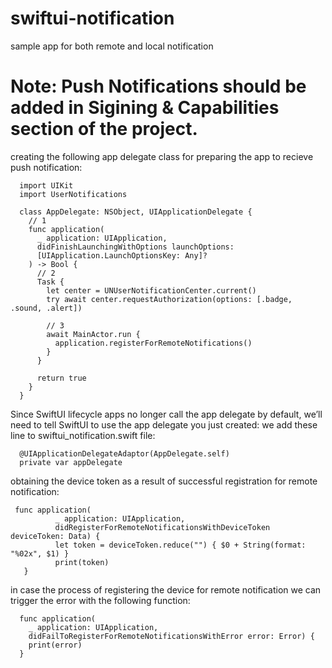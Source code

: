 # swiftui-notification
sample app for both remote and local notification 

# Note: Push Notifications should be added in Sigining & Capabilities section of the project. 

creating the following app delegate class for preparing the app to recieve push notification:

      import UIKit
      import UserNotifications

      class AppDelegate: NSObject, UIApplicationDelegate {
        // 1
        func application(
          _ application: UIApplication,
          didFinishLaunchingWithOptions launchOptions:
          [UIApplication.LaunchOptionsKey: Any]?
        ) -> Bool {
          // 2
          Task {
            let center = UNUserNotificationCenter.current()
            try await center.requestAuthorization(options: [.badge, .sound, .alert])

            // 3
            await MainActor.run {
              application.registerForRemoteNotifications()
            }
          }

          return true
        }
      }
      
Since SwiftUI lifecycle apps no longer call the app delegate by default, we’ll need to tell SwiftUI to use the app delegate you just created:
we add these line to swiftui_notification.swift file:

      @UIApplicationDelegateAdaptor(AppDelegate.self)
      private var appDelegate
      
obtaining the device token as a result of successful registration for remote notification:

     func application(
              _ application: UIApplication,
              didRegisterForRemoteNotificationsWithDeviceToken deviceToken: Data) {
              let token = deviceToken.reduce("") { $0 + String(format: "%02x", $1) }
              print(token)
       } 
in case the process of registering the device for remote notification we can trigger the error with the following function:

      func application(
        _ application: UIApplication,
        didFailToRegisterForRemoteNotificationsWithError error: Error) {
        print(error)
      }
